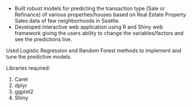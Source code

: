 - Built robust models for predicting the transaction type (Sale or Refinance) of various properties/houses based on Real Estate Property Sales data of few  neighborhoods in Seattle. 
- Developed interactive web application using R and Shiny web framework giving the users ability to change the variables/factors and see the predictions live.

Used Logistic Regression and Random Forest methods to implement and tune the predictive models.


Libraries required:
1. Caret
2. dplyr 
3. ggplot2
4. Shiny

